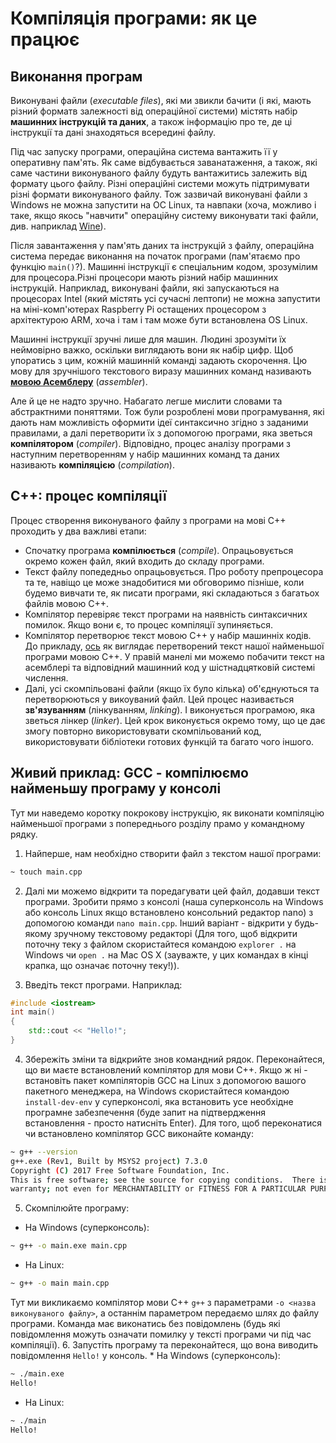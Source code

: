# Компіляція програми: як це працює

## Виконання програм

Виконувані файли (_executable files_), які ми звикли бачити \(і які, мають різний форматв залежності від операційної системи\) містять набір **машинних інструкцій та даних**, а також інформацію про те, де ці інструкції та дані знаходяться всередині файлу. 

Під час запуску програми, операційна система вантажить її у оперативну пам'ять. Як саме відбувається заванатаження, а також, які саме частини виконуваного файлу будуть вантажитись залежить від формату цього файлу. Різні операційні системи можуть підтримувати різні формати виконуваного файлу. Тож зазвичай виконувані файли з Windows не можна запустити на ОС Linux, та навпаки (хоча, можливо і таке, якщо якось "навчити" операційну систему виконувати такі файли, див. наприклад [Wine](https://uk.wikipedia.org/wiki/Wine)). 

Після завантаження у пам'ять даних та інструкцій з файлу, операційна система передає виконання на початок програми (пам'ятаємо про функцію `main()`?). Машинні інструкції є спеціальним кодом, зрозумілим для процесора.Різні процесори мають різний набір машинних інструкцій. Наприклад, виконувані файли, які запускаються на процесорах Intel (який містять усі сучасні лептопи) не можна запустити на міні-комп'ютерах Raspberry Pi остащених процесором з архітектурою ARM, хоча і там і там може бути встановлена OS Linux. 

Машинні інструкції зручні лише для машин. Людині зрозуміти їх неймовірно важко, оскільки виглядають вони як набір цифр. Щоб упоратись з цим, кожній машинній команді задають скорочення. Цю мову для зручнішого текстового виразу машинних команд називають **[мовою Асемблеру](https://uk.wikipedia.org/wiki/%D0%9C%D0%BE%D0%B2%D0%B0_%D0%B0%D1%81%D0%B5%D0%BC%D0%B1%D0%BB%D0%B5%D1%80%D0%B0)** (_assembler_).

Але й це не надто зручно. Набагато легше мислити словами та абстрактними поняттями. Тож були розроблені мови програмування, які дають нам можливість оформити ідеї синтаксично згідно з заданими правилами, а далі перетворити їх з допомогою програми, яка зветься **компілятором** (_compiler_). Відповідно, процес аналізу програми з наступним перетворенням у набір машинних команд та даних називають **компіляцією** (_compilation_).

## С++: процес компіляції

Процес створення виконуваного файлу з програми на мові С++ проходить у два важливі етапи:
 * Спочатку програма **компілюється** (_compile_). Опрацьовується окремо кожен файл, який входить до складу програми.
  * Текст файлу попедедньо опрацьовується. Про роботу препроцесора та те, навіщо це може знадобитися ми обговоримо пізніше, коли будемо вивчати те, як писати програми, які складаються з багатьох файлів мовою С++.
  * Компілятор перевіряє текст програми на наявність синтаксичних помилок. Якщо вони є, то процес компіляції зупиняється.
  * Компілятор перетворює текст мовою С++ у набір машинніх кодів. До прикладу, [ось](https://godbolt.org/g/VeSnRy) як виглядає перетворений текст нашої найменьшої програми мовою С++. У правій манелі ми можемо побачити текст на асемблері та відповідний машинний код у шістнадцятковій системі числення. 
 * Далі, усі скомпільовані файли (якщо їх було кілька) об'єднуються та перетворюються у викоуваний файл. Цей процес називається **зв'язуванням** (лінкуванням, _linking_). І виконується програмою, яка зветься лінкер (_linker_). Цей крок виконується окремо тому, що це дає змогу повторно використовувати скомпільований код, використовувати бібліотеки готових функцій та багато чого іншого.

## Живий приклад: GCC - компілюємо найменьшу програму у консолі

Тут ми наведемо коротку покрокову інструкцію, як виконати компіляцію найменьшої програми з попереднього розділу прамо у командному рядку.

 1. Найперше, нам необхідно створити файл з текстом нашої програми:
 ```sh
 ~ touch main.cpp
 ``` 
 2. Далі ми можемо відкрити та поредагувати цей файл, додавши текст програми. Зробити прямо з консолі (наша суперконсоль на Windows або консоль Linux якщо встановлено консольний редактор nano) з допомогою команди `nano main.cpp`. Інший варіант - відкрити у будь-якому зручному текстовому редакторі (Для того, щоб відкрити поточну теку з файлом скористайтеся командою `explorer .` на Windows чи `open .` на Mac OS X (зауважте, у цих командах в кінці крапка, що означає поточну теку!)).
 
 3. Введіть текст програми. Наприклад:
 ```cpp
 #include <iostream>
 int main()
 {
     std::cout << "Hello!";
 }
 ```
 4. Збережіть зміни та відкрийте знов командний рядок. Переконайтеся, що ви маєте встановлений компілятор для мови С++. Якщо ж ні - встановіть пакет компіляторів GCC на Linux з допомогою вашого пакетного менеджера, на Windows скористайтеся командою `install-dev-env` у суперконсолі, яка встановить усе необхідне програмне забезпечення (буде запит на підтвердження встановлення - просто натисніть Enter). Для того, щоб переконатися чи встановлено компілятор GCC виконайте команду:
 ```sh 
 ~ g++ --version
g++.exe (Rev1, Built by MSYS2 project) 7.3.0
Copyright (C) 2017 Free Software Foundation, Inc.
This is free software; see the source for copying conditions.  There is NO
warranty; not even for MERCHANTABILITY or FITNESS FOR A PARTICULAR PURPOSE.
 ```
 5. Скомпілюйте програму:
   * На Windows (суперконсоль):
 ```sh
 ~ g++ -o main.exe main.cpp 
 ```
   * На Linux:
```sh
~ g++ -o main main.cpp
```
Тут ми викликаємо компілятор мови С++ `g++` з параметрами `-o <назва виконуваного файлу>`, а останнім параметром передаємо шлях до файлу програми. Команда має виконатись без повідомлень (будь які повідомлення можуть означати помилку у тексті програми чи під час компіляції).
 6. Запустіть програму та переконайтеся, що вона виводить повідомлення `Hello!` у консоль.
    * На Windows (суперконсоль):
 ```sh
 ~ ./main.exe 
 Hello!
 ```
   * На Linux:
```sh
~ ./main
Hello!
```



